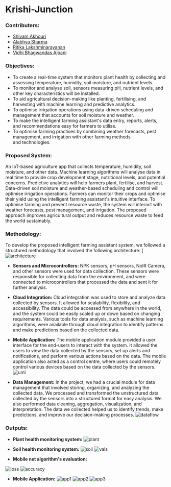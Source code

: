 # Krishi-Junction

### Contributers:
- [Shivam Akhouri]
- [Alabhya Sharma]
- [Ritika Lakshminarayanan]
- [Vidhi Bhagwandas Ajbani]

### Objectives:
- To create a real-time system that monitors plant health by collecting and assessing temperature, humidity, soil moisture, and nutrient levels.
- To monitor and analyse soil, sensors measuring pH, nutrient levels, and other key characteristics will be installed.
-  To aid agricultural decision-making like planting, fertilising, and harvesting with machine learning and predictive analytics.
-  To optimise irrigation operations using data-driven scheduling and management that accounts for soil moisture and weather.
- To make the intelligent farming assistant's data entry, reports, alerts, and recommendations easy for farmers to utilise.
- To optimise farming practises by combining weather forecasts, pest management, and irrigation with other farming methods and technologies.

### Proposed System:
An IoT-based agriculture app that collects temperature, humidity, soil moisture, and other data. Machine learning algorithms will analyse data in real time to provide crop development stage, nutritional levels, and potential concerns. Predictive analytics will help farmers plant, fertilise, and harvest. Data-driven soil moisture and weather-based scheduling and control will optimise irrigation operations. Farmers can monitor their crops and optimise their yield using the intelligent farming assistant's intuitive interface. To optimise farming and prevent resource waste, the system will interact with weather forecasts, pest management, and irrigation. The proposed approach improves agricultural output and reduces resource waste to feed the world sustainably.

### Methodology:
To develop the proposed intelligent farming assistant system, we followed a structured methodology that involved the following architecture:
[![architecture](https://github.com/shivam-akhouri/Krishi-Junction/blob/master/imgs/architecture.png)

- **Sensors and Microcontrollers:** NPK sensors, pH sensors, NoIR Camera, and other sensors were used for data collection. These sensors were responsible for collecting data from the environment, and were connected to microcontrollers that processed the data and sent it for further analysis. 

- **Cloud Integration:** Cloud integration was used to store and analyze data collected by sensors. It allowed for scalability, flexibility, and accessibility. The data could be accessed from anywhere in the world, and the system could be easily scaled up or down based on changing requirements. Various tools for data analysis, such as machine learning algorithms, were available through cloud integration to identify patterns and make predictions based on the collected data.

- **Mobile Application:** The mobile application module provided a user interface for the end-users to interact with the system. It allowed the users to view the data collected by the sensors, set up alerts and notifications, and perform various actions based on the data. The mobile application also acted as a control centre, where users could remotely control various devices based on the data collected by the sensors.
![uml](https://github.com/shivam-akhouri/Krishi-Junction/blob/master/imgs/appUML.jpg)

- **Data Management:** In the project, we had a crucial module for data management that involved storing, organizing, and analyzing the collected data. We processed and transformed the unstructured data collected by the sensors into a structured format for easy analysis. We also performed data cleaning, aggregation, visualization, and interpretation. The data we collected helped us to identify trends, make predictions, and improve our decision-making processes.
![dataflow](https://github.com/shivam-akhouri/Krishi-Junction/blob/master/imgs/data%20flow.jpg)

### Outputs:
- **Plant health monitoring system:**
![plant](https://github.com/shivam-akhouri/Krishi-Junction/blob/master/imgs/NDVI.png)

- **Soil health monitoring system:**
![soil](https://github.com/shivam-akhouri/Krishi-Junction/blob/master/imgs/Soil%20health%20system.png)
![vals](https://github.com/shivam-akhouri/Krishi-Junction/blob/master/imgs/soil%20bucket.png)

- **Mobile net algorithm's evaluation:**

![loss](https://github.com/shivam-akhouri/Krishi-Junction/blob/master/imgs/loss%20eval.jpg)
![accuracy](https://github.com/shivam-akhouri/Krishi-Junction/blob/master/imgs/accuracy%20eval.jpg)

- **Mobile Application:**
![app1](https://github.com/shivam-akhouri/Krishi-Junction/blob/master/imgs/app1.png)
![app2](https://github.com/shivam-akhouri/Krishi-Junction/blob/master/imgs/app2.png)
![app3](https://github.com/shivam-akhouri/Krishi-Junction/blob/master/imgs/app3.png)

[Shivam Akhouri]: shivam.akhouri2020@vitstudent.ac.in
[Alabhya Sharma]: alabhya.sharma2020@vitstudent.ac.in
[Ritika Lakshminarayanan]: shivam.akhouri2020@vitstudent.ac.in
[Vidhi Bhagwandas Ajbani]: vidhibhagwandas.ajbani2020@vitstudent.ac.in
